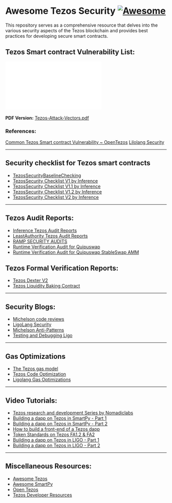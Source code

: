 # Awesome Tezos Security [![Awesome](https://cdn.rawgit.com/sindresorhus/awesome/d7305f38d29fed78fa85652e3a63e154dd8e8829/media/badge.svg)](https://github.com/sindresorhus/awesome)
This repository serves as a comprehensive resource that delves into the various security aspects of the Tezos blockchain and provides best practices for developing secure smart contracts.

## Tezos Smart contract Vulnerability List:
![](assets/Tezos-Attack-Vectors.pdf)

**PDF Version:** [Tezos-Attack-Vectors.pdf](assets/Tezos-Attack-Vectors.pdf)

### References:
[Common Tezos Smart contract Vulnerability ~ OpenTezos](https://opentezos.com/smart-contracts/avoiding-flaws/)
[Lilolang Security](https://ligolang.org/docs/tutorials/security/?lang=jsligo)

---

## Security checklist for Tezos smart contracts
- [TezosSecurityBaselineChecking](https://github.com/InferenceAG/TezosSecurityBaselineChecking)
- [TezosSecurity Checklist V1 by Inference](https://github.com/InferenceAG/TezosSecurityAssessmentChecklist/blob/master/publications/v1.0/Tezos%20smart%20contract%20security%20assessment%20checklist%20-%20v1.0.pdf)
- [TezosSecurity Checklist V1.1 by Inference](https://github.com/InferenceAG/TezosSecurityAssessmentChecklist/blob/master/publications/v1.1/Tezos%20smart%20contract%20security%20assessment%20checklist%20-%20v1.1.pdf)
- [TezosSecurity Checklist V1.2 by Inference](https://github.com/InferenceAG/TezosSecurityAssessmentChecklist/blob/master/publications/v1.2/Tezos%20smart%20contract%20security%20assessment%20checklist%20-%20v1.2.pdf)
- [TezosSecurity Checklist V2 by Inference](https://github.com/InferenceAG/TezosSecurityAssessmentChecklist/blob/master/publications/v2.0/Tezos%20smart%20contract%20security%20assessment%20checklist%20-%20v2.0.pdf)

---

## Tezos Audit Reports:
- [Inference Tezos Audit Reports](https://github.com/InferenceAG/ReportPublications)
- [LeastAuthority Tezos Audit Reports](https://medium.com/least-authority/https-medium-com-least-authority-five-security-audits-for-the-tezos-foundation-7e7375cf055b)
- [RAMP SECURITY AUDITS](https://github.com/RAMP-DEFI/RAMP_SECURITY_AUDITS_TEZOS/blob/main/Smart%20contract%20security%20audit%20report%20-%20RAMP_VERSION_TEZOS.pdf)
- [Runtime Verification Audit for Quipuswap](https://github.com/runtimeverification/publications/blob/main/reports/smart-contracts/Quipuswap.pdf)
- [Runtime Verification Audit for Quipuswap StableSwap AMM ](https://github.com/runtimeverification/publications/blob/main/reports/smart-contracts/quipuswap-stableswap.pdf)

## Tezos Formal Verification Reports:
- [Tezos Dexter V2](https://github.com/runtimeverification/publications/blob/main/reports/smart-contracts/Tezos-Dexter.pdf)
- [Tezos Liquidity Baking Contract](https://github.com/runtimeverification/publications/blob/main/reports/smart-contracts/Tezos-Dexter.pdf)

---

## Security Blogs:
- [Michelson code reviews](https://inference.ag/blog/2022-05-11-michelson/)
- [LigoLang Security](https://ligolang.org/docs/tutorials/security/)
- [Michelson Anti-Patterns](https://tezos.gitlab.io/developer/michelson_anti_patterns.html)
- [Testing and Debugging Ligo](https://ligolang.org/docs/advanced/testing?lang=jsligo)
---

## Gas Optimizations 
- [The Tezos gas model ](https://gitlab.com/tezos/tezos/-/blob/52a074ab3eb43ad0087804b8521f36cb517f7c28/docs/whitedoc/gas_consumption.rst)
- [Tezos Code Optimization](https://github.com/InferenceAG/TezosCodeOptimization)
- [Ligolang Gas Optimizations](https://ligolang.org/docs/tutorials/optimisation/?lang=jsligo)

---

## Video Tutorials: 
- [Tezos research and development Series by Nomadiclabs](https://www.youtube.com/watch?v=2jd-1VxzmQ0&list=PLfjHt2_9f_EwJh1Yr3zgRZnqrc-koohC7)
- [Building a dapp on Tezos in SmartPy - Part 1](https://www.youtube.com/watch?v=yZs06D4tjI4)
- [Building a dapp on Tezos in SmartPy - Part 2](https://www.youtube.com/watch?v=CCk5IO-IzZE&)
- [How to build a front-end of a Tezos dapp](https://www.youtube.com/watch?v=wN3OvPh0OzY)
- [Token Standards on Tezos FA1.2 & FA2](https://www.youtube.com/watch?v=zKCpbVQ1E14)
- [Building a dapp on Tezos in LIGO - Part 1](https://www.youtube.com/watch?v=IvZdupLVyGc)
- [Building a dapp on Tezos in LIGO - Part 2](https://www.youtube.com/watch?v=WRvRIHPjVBc)

---

## Miscellaneous Resources:
- [Awesome Tezos](https://github.com/[kevinelliott](https://github.com/kevinelliott/awesome-tezos)/awesome-tezos)
- [Awesome SmartPy](https://github.com/JonathanReiss15/awesome-smartpy)
- [Open Tezos](https://opentezos.com/)
- [Tezos Developer Resources](https://tezos.gitlab.io/index.html)
